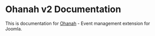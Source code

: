 Ohanah v2 Documentation
==============

This is documentation for [Ohanah](http://extensions.joomla.org/extensions/calendars-a-events/events/events-management/16935) - Event management extension for Joomla.
